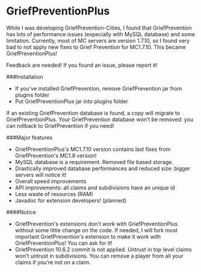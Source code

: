 # GriefPreventionPlus
While I was developing GriefPrevention-Cities, I found that GriefPrevention has lots of performance issues (expecially with MySQL database) and some limitation. Currently, most of MC servers are version 1.7.10, so I found very bad to not apply new fixes to Grief Prevention for MC1.7.10. This became GriefPreventionPlus!

Feedback are needed! If you found an issue, please report it!

###Installation
- If you've installed GriefPrevention, remove GriefPrevention jar from plugins folder
- Put GriefPreventionPlus jar into plugins folder

If an existing GriefPrevention database is found, a copy will migrate to GriefPreventionPlus.
Your GriefPrevention database won't be removed: you can rollback to GriefPrevention if you need!

###Major features
- GriefPreventionPlus's MC1.7.10 version contains last fixes from GriefPrevention's MC1.8 version!
- MySQL database is a requirement. Removed file based storage.
- Drastically improved database performances and reduced size: bigger servers will notice it!
- Overall speed improvements
- API improvements: all claims and subdivisions have an unique id
- Less waste of resources (RAM)
- Javadoc for extension developers! (planned)

####Notice
- GriefPrevention's extensions don't work with GriefPreventionPlus without some little change on the code. If needed, I will fork most important GriefPrevention's extension to make it work with GriefPreventionPlus! You can ask for it!
- GriefPrevention 10.6.2 commit is not applied. Untrust in top level claims won't untrust in subdivisions. You can remove a player from all your claims if you're not on a claim.